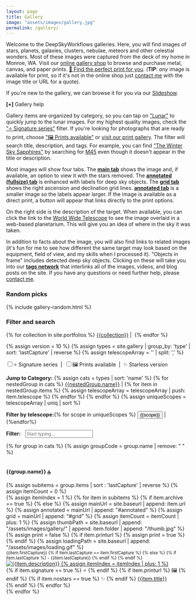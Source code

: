 ```yaml
---
layout: page
title: Gallery
image: "assets/images/gallery.jpg"
permalink: /gallery/
---
```

<p>Welcome to the DeepSkyWorkflows galleries. Here, you will find images of stars, planets, galaxies, clusters, nebulae, meteors and other celestial wonders. Most of these images were captured from the deck of my home in Monroe, WA. Visit our <a href="{{ site.galleryhome }}" target="_blank">online gallery shop</a> to browse and purchase metal, canvas, and paper prints. <a href="{{ site.galleryhome }}" target="_blank">🛒 Find the perfect print for you</a>. (<strong>TIP</strong>: <i>any</i> image is available for print, so if it's not in  the online shop just <a href="https://deepskyworkflows.shootproof.com/contact" target="_blank">contact me</a> with the image title or URL for a quote).</p>
<p>If you're new to the gallery, we can browse it for you via our  <a href="{{ site.baseurl}}/gallery/slideshow/" title="Slideshow"><i class="fa fa-film"></i> Slideshow</a>.
</p>
<p><span style="cursor: pointer;" alt="Click or tap to expand" title="Click or tap to expand"><strong id="helpIcon">[+]</strong></span>&nbsp;Gallery help</p>

<div id="help" class="d-none">
    <p>Gallery items are organized by category, so you can tap on <a href="#Lunar">"Lunar"</a> to quickly jump to the lunar images. For my highest quality images, check the <a href="/gallery/?signature=true">"⭐ Signature series"</a> filter. If you're looking for photographs that are ready to print, choose <a href="/gallery/?prints=true">"🖼 Prints available"</a> or <a href="https://deepskyworkflows.shootproof.com" target="_blank">visit our print gallery</a>. The filter will search title, description, and tags. For example, you can find <a href="/gallery/sapphires/">"The Winter Sky Sapphires"</a> by searching  for <a href="/gallery/?q=m45">M45</a> even though it doesn't appear in the title or description.</p>
    <p>Most images will show four tabs. The <a href="/gallery/rosecomplete/"><strong>main tab</strong></a> shows the image and, if available, an option to view it with the stars removed. The <a href="/gallery/rosecomplete/#annotated-fs"><strong>annotated (fullsize) tab</strong></a> is enhanced with labels for deep sky objects. The <a href="/gallery/rosecomplete/#grid"><strong>grid tab</strong></a> shows the right ascension and declination grid lines. <a href="/gallery/rosecomplete/#annotated"><strong>annotated tab</strong></a> is a smaller image so the labels appear larger. If the image is available as a direct print, a button will appear that links directly to the print options.</p>
    <p>On the right side is the description of the target. When available, you can click the link to the <a href="http://www.worldwidetelescope.org/wwtweb/ShowImage.aspx?reverseparity=False&scale=1.578823&name=rosecomplete.jpg&imageurl=https://deepskyworkflows.com/assets/images/gallery/rosecomplete/rosecomplete.jpg&credits=Jeremy+Likness+at+DeepSkyWorkflows.com&creditsUrl=&ra=98.240334&dec=5.073447&x=2223.4&y=2553.1&rotation=-151.50&thumb=https://deepskyworkflows.com/assets/images/gallery/rosecomplete/thumb.jpg" target="_blank">World Wide Telescope</a> to see the image overlaid in a web-based planetarium. This will give you an idea of where in the sky it was taken.</p>
    <p>In addition to facts about the image, you will also find links to related images (it's fun for me to see how different the same target may look based on the equipment, field of view, and my skills when I processed it). "Objects in frame" includes detected deep sky objects. Clicking on these will take you into our <a href="/tags"><strong>tags network</strong></a> that interlinks all of the images, videos, and blog posts on the site. If you have any questions or need further help, please <a href="https://deepskyworkflows.shootproof.com/contact" target="_blank">contact me</a>.</p>
</div>

<h3>Random picks</h3>
{% include gallery-random.html %}
<h3 id="top">Filter and search</h3>
<a name="top"></a>
<p>
{% for collection in site.portfolios %}
<a href="{{ site.baseurl }}/tag/{{collection | strip | replace: ' ', '-' | remove: '(' | remove: ')' | downcase }}" title="{{collection}}" alt="{{collection}}">{{collection}}</a>&nbsp;|&nbsp;
{% endfor %}
</p>
{% assign version = 10 %}
{% assign types = site.gallery | group_by: 'type' | sort: 'lastCapture' | reverse %}
{% assign telescopeArray = '' | split: ',' %}
<div class="row mw-25">
    <div class="col-12">
    <p><input type="checkbox" id="signature" alt="Show Signature series photographs only" title="Show Signature series photographs only"/>⭐ Signature series
    &nbsp;|&nbsp;
    <input type="checkbox" id="prints" alt="Show photographs with available prints only" title="Show  photographs with available prints only"/>🖼 Prints available
    &nbsp;|&nbsp;
    ✨ Starless version</p>
<p><strong>Jump to Category:</strong>
{% assign cats = types | sort: 'name' %}
{% for nestedGroup in cats %}
    <a href="#{{nestedGroup.name | remove: ' '}}">{{nestedGroup.name}}</a>&nbsp;|
    {% for item in nestedGroup.items %}
    {% assign telescopeArray = telescopeArray | push: item.telescope %}
    {% endfor %}
{% endfor %}
{% assign uniqueScopes = telescopeArray | uniq | sort %}
</p>
<p><strong>Filter by telescope:</strong>{% for scope in uniqueScopes %}
 <button class="btn btn-sm btn-link telescopeFilter">{{scope}}</button>&nbsp;|
{%endfor%}
</p>
<p>
<strong><i class="fa fa-filter"></i> Filter:</strong>&nbsp;<span class="clickable" id="clearBtn"><i class="fa fa-times-circle"></i></span>&nbsp;
<input type="text" class="gallery-search form-control text-small mw-100" tabindex="0" placeholder="Start typing..." id="gallerySearch"/>
</p>
</div>
</div>
<div class="row mw-25">
    <div class="col-12">
        {% for group in cats %}
        {% assign groupCode = group.name | remove: " " %}
            <div class="row">&nbsp;</div>
            <div class="row groupheader" data-group="{{groupCode}}">
                <div class="col-12">
                    <h4 id="{{groupCode}}">
                        <a name="{{groupCode}}"></a> {{group.name}} <a href="#top">🔝</a>
                    </h4>
                </div>
            </div>                
            {% assign subitems = group.items | sort : 'lastCapture' | reverse %}
            {% assign itemCount = 0 %}
            <div class="row groupdetail" data-group="{{groupCode}}">
            {% assign itemIndex = 1 %}
            {% for item in subitems %}        
            {% if item.archive == true %}
            {% else %}
            {% assign mainUrl = site.baseurl | append: item.url %}
            {% assign annotated = mainUrl | append: "#annotated" %}
            {% assign grid = mainUrl | append: "#grid" %}
            {% assign itemCount = itemCount | plus: 1 %}
            {% assign thumbPath = site.baseurl | append: "/assets/images/gallery/" | append: item.folder | append: "/thumb.jpg" %}           
            {% assign print = false %}
            {% if item.printurl %}
            {% assign print = true %}
            {% endif %}            
            {% assign loadingPath = site.baseurl | append: "/assets/images/loading.gif" %}
                <div class="card gallery-card" data-url="{{item.url}}" data-telescope="{{item.telescope}}" data-signature="{{item.signature}}" data-prints="{{print}}" data-nostars="{{item.nostars}}" data-tags="{{item.tags | join: ','}}">
                <small class="black">
                    {{item.firstCapture}}
                    {% if item.lastCapture == item.firstCapture %}
                    {% else %}
                        {% if item.lastCapture %}
                        <span> - {{item.lastCapture}}</span>
                        {% endif %}
                    {% endif %}
                </small>
                    <a href="{{mainUrl}}" title="{{item.description}}" tabindex="{{itemCount}}">
                        <img class="card-img-top gallery-img" id="image-{{itemIndex}}" data-url="{{thumbPath}}" src="{{loadingPath}}" alt="{{item.description}}">
                        {% assign itemIndex = itemIndex | plus: 1 %}
                    </a>
                    <div class="card-header bg-dark text-center">
                    {% if item.signature ==  true %}
                    <span title="Signature Series">⭐</span>
                    {% endif %}
                    {% if item.printurl %}
                    <span title="Prints available">🖼</span>
                    {% endif %}
                    {% if item.nostars ==  true %}
                    <span title="Starless version">✨</span>
                    {% endif %}
                        <a href="{{mainUrl}}" title="{{item.description}}">{{item.title}}</a>
                    </div>                
                </div>
            {% endif %}            
            {% endfor %}
            </div>
        {% endfor %}    
    </div>
</div>

<script src="{{ site.baseurl }}/assets/js/gallery_filter.js"></script>